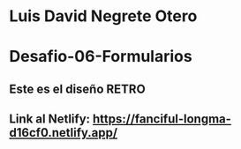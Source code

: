# Luis David Negrete Otero

# Desafio-06-Formularios

## Este es el diseño RETRO

## Link al Netlify: https://fanciful-longma-d16cf0.netlify.app/


